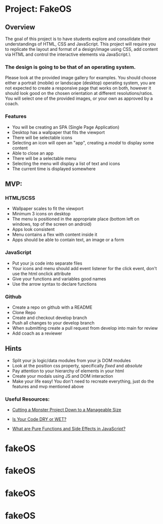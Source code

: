 # Project: FakeOS

## Overview

The goal of this project is to have students explore and consolidate their understandings of HTML, CSS and JavaScript.
This project will require you to replicate the layout and format of a design/image using CSS, add content via HTML and control the interactive elements via JavaScript.\

### The design is going to be that of an operating system.

Please look at the provided image gallery for examples.
You should choose either a portrait (mobile) or landscape (desktop) operating system, you are not expected to create a responsive page that works on both, however it should look good on the chosen orientation at different resolutions/ratios.
You will select one of the provided images, or your own as approved by a coach.

### Features

- You will be creating an SPA (Single Page Application)
- Desktop has a wallpaper that fits the viewport
- There will be selectable icons
- Selecting an icon will open an "app", creating a _modal_ to display some content
- Able to close an app
- There will be a selectable menu
- Selecting the menu will display a list of text and icons
- The current time is displayed somewhere

## MVP:

### HTML/SCSS

- Wallpaper scales to fit the viewport
- Minimum 3 icons on desktop
- The menu is positioned in the appropriate place (bottom left on windows, top of the screen on android)
- Apps look consistent
- Menu contains a flex with content inside it
- Apps should be able to contain text, an image or a form

### JavaScript

- Put your js code into separate files
- Your icons and menu should add event listener for the click event, don't use the html onclick attribute
- Give your functions and variables good names
- Use the arrow syntax to declare functions

### Github

- Create a repo on github with a README
- Clone Repo
- Create and checkout develop branch
- Push all changes to your develop branch
- When submitting create a pull request from develop into main for review
- Add coach as a reviewer

## Hints

- Split your js logic/data modules from your js DOM modules
- Look at the position css property, specifically _fixed_ and _absolute_
- Pay attention to your hierarchy of elements in your html
- Create your modals using JS and DOM interaction
- Make your life easy! You don't need to recreate everything, just do the features and mvp mentioned above

### Useful Resources:

- [Cutting a Monster Project Down to a Manageable Size](https://www.informit.com/articles/article.aspx?p=2153472)

- [Is Your Code DRY or WET?](https://dzone.com/articles/is-your-code-dry-or-wet#:~:text=DRY%20code%20is%20a%20software,t%20adhere%20to%20DRY%20principle.)
- [What are Pure Functions and Side Effects in JavaScript?](https://blog.greenroots.info/what-are-pure-functions-and-side-effects-in-javascript)
# fakeOS
# fakeOS
# fakeOS
# fakeOS
